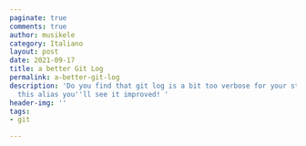 ```yaml
---
paginate: true
comments: true
author: musikele
category: Italiano
layout: post
date: 2021-09-17
title: a better Git Log
permalink: a-better-git-log
description: 'Do you find that git log is a bit too verbose for your standards? With
  this alias you''ll see it improved! '
header-img: ''
tags:
- git

---
```

